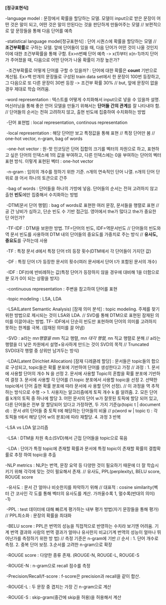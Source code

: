 **<statistical language model>[정규표현식]**

-language model : 문장에서 확률을 할당하는 모델. 모델이 input으로 받은 문장이 어떤 것은 말이 되고, 어떤 것은 말이 안된다는 것을 판단하게 만들어주는 모델 // 보편적으로 앞 문장들을 통해 다음 단어를 예측

-statistical language model[정규표현식] : 단어 시퀀스에 확률을 할당하는 모델 // **조건부확률**로 구하는 모델. 앞에 단어들이 있을 때, 다음 단어가 어떤 것이 나올 것인지 이에 대한 조건부확률을 통해 구함. Ex>n번째 단어 예측 -> x(1)부터 x(n-1)까지 단어가 주어졌을 때, 다음으로 어떤 단어가 나올 확률이 가장 높은가?

​	-조건부확률로 어떻게 단어를 구할 수 있을까? : 단어에 대한 확률은 **count** 기반으로 계산됨. Ex>백	만개의 문장들로 구성된 train data set에서 한 문장이 100번 등장하고, 그 다음으로 또 다른 문장이 	30번 등장 -> 조건부 확률 30% // but, 앞에 문장이 없을 경우 제대로 학습 어려움.

**<word representation>** 

-word representation : 텍스트를 어떻게 수치화해서 input으로 넣을 수 있을까 설명. 머신러닝을 통해 좋은 언어 모델을 만들기 위해서는 **단어들 간의 관계**를 잘 나타내야 함. // 단어들의 순서는 전혀 고려하지 않고, 출현 빈도에 집중하여 수치화하는 방법

​      -단어 표현법 : local representation, continous representation

​			-local representation : 해당 단어만 보고 특정값을 통해 표현 // 특정 단어만 봄 // one-hot 			vector, n-gram, bag of words

​				-one-hot vector : 원-핫 인코딩은 단어 집합의 크기를 벡터의 차원으로 하고, 표현하고 싶은 				단어의 인덱스에 1의 값을 부여하고, 다른 인덱스에는 0을 부여하는 단어의 벡터 표현 방식. 				이렇게 표현된 벡터 : one-hot vector

​				-n-gram : 임의의 개수를 정하기 위한 기준. n개의 연속적인 단어 나열. n개의 단어 단위로 끊				어서 하나의 토큰으로 간주

​				-bag of words : 단어들을 하나의 가방에 넣음. 단어들의 순서는 전혀 고려하지 않고 출현 				**빈도**에만 집중해서 수치화하는 방법

​					-DTM[문서 단어 행렬] : bag of words로 표현한 여러 문장, 문서들을 행렬로 표현 // 공					간 낭비가 심하고, 단순 빈도 수 기반 접근임. 영어에서 the가 많다고 the가 중요한 단					어인가?

​					-TF-IDF : DTM을 보완한 방법. TF=단어의 빈도, IDF=역문서빈도 // 단어들의 빈도와 역 					문서 빈도를 사용하여 DTM 내의 단어들의 중요도를 가중치로 주는 방식 // **유사도, 					중요도**를 구하는데 사용 

​						-TF : 특정 문서 d에서 특정 단어 t의 등장 횟수(DTM에서 각 단어들이 가지던 값)  

​						-DF : 특정 단어 t가 등장한 문서의 횟수(여러 문서에서 단어 t가 포함된 문서의 개수)

​						-IDF : DF(t)에 반비례하는 값(특정 단어가 등장하지 않을 경우에 대비해 1을 더함으로 분						모가 0이 되는 상황을 방지)

​            -continuous representation : 주변을 참고하여 단어를 표현

​      -topic modeling : LSA, LDA

​		-LSA(Latent Semantic Analysis) [잠재 의미 분석] : topic modeling. 주제를 찾기 위한 방법으로 		제시되는 것이 LSA와 LDA. // SVD를 통해 DTM으로 표현된 잠재된 의미를 이끌어내는 방법. TF-		IDF에서 단순히 빈도만 표현하여 단어의 의미를 고려하지 못하는 한계를 극복. (잠재된 의미를 끌		어냄) 

​			-SVD : a라는 m*n행렬을 m*m 직교 행렬, m*n 대각 행렬, n*n 직교 행렬로 분해 // a라는 행렬을 더 			낮은 차원에서 설명+유사하게 만드는 것이 SVD의 목적 // Truncated SVD(대각 행렬 중 상위만 			남겨두는 방식) 

​		-LDA(Latent Dirichlet Allocation) [잠재 디레클레 할당] : 문서들은 topic들의 합으로 구성되고, 		topic들은 확률 분포에 기반하여 단어를 생성한다고 가정 // 과정 : 1. 문서에 사용할 단어의 개수 N		을 선정 2. 문서에 사용할 Topic의 혼합을 확률 분포에 기반하여 결정 3. 문서에 사용할 각 단어를		(1.topic 분포에서 사용할 topic을 선정 2. 선택한 topic에서 단어 출현 확률 분포에 따라 문서에 사		용할 단어 선정). // 이 과정을 역 추적하는 방식으로 수행 -> 1. 사용자는 알고리즘에게 토픽 개수 k		를 알려줌. 2. 모든 단어를 k개의 토픽 중 하나에 할당 3. 어떤 문서의 단어 w가 잘못된 토픽에 할당		되어 있고, 다른 단어들은 전부 잘 할당되어 있다고 가정하면, 두 가지 기준(p(topic t | document 		d) : 문서 d의 단어들 중 토픽 t에 해당하는 단어들의 비율 // p(word w | topic t) : 각 토픽들 t에서 		해당 단어 w의 분포)에 따라 재할당. 4. 과정 3 반복

-LSA vs LDA 알고리즘 

​            -LSA : DTM을 차원 축소(SVD)해서 근접 단어들을 topic으로 묶음

​			-LDA : 단어가 특정 topic에 존재할 확률과 문서에 특정 topic이 존재할 확률의 결합확률로 추정			하여 topic을 추출 

<NLP metrics>

-NLP metrics : NLP는 번역, 문장 요약 등 다양한 것이 필요하기 때문에 더 잘 학습시키기 위해 각각에 맞는 것이 필요해서 존재. // 유사도, PPL(perplexity), BELU score, ROUGE score

​	-유사도 : 문서 간 얼마나 비슷한지를 파악하기 위해 // 대표적 : cosine similarity(벡터 간 코사인 각	도를 통해 벡터의 유사도를 계산. 가까울수록 1, 멀수록(반대의 의미) -1)

​	-PPL : test 데이터에 대해 빠르게 평가하는 내부 평가 방법(자기 문장들을 통해 평가) // PPL최소화 : 	문장의 확률을 최대화

​	-BELU score : PPL은 번역의 성능을 직접적으로 반영하는 수치라 보기엔 어려움. 기계 번역 결과와 	사람의 번역 결과가 얼마나 유사한지 비교(기계 번역의 성능이 얼마나 뛰어난가를 측정하기 위한 방	법) // 측정 기준은 n-gram에 기반 // 순서 : 1. 단어 개수로 측정. 2. 중복 단어 보정. 3.순서를 고려한 	n-gram으로 확장

​	-ROUGE score : 다양한 종류 존재. (ROUGE-N, ROUGE-L, ROUGE-S

​    	-ROUGE-N : n-gram으로 recall 점수를 측정

​		-Precision/Recall/f-score : f-score은 precision과 recall을 같이 합산.

​		-ROUGE-L : 두 문장 중 겹치는 가장 긴 n-gram으로 계산

​		-ROUGE-S : skip-gram(중간에 skip을 허용)을 허용해서 계산

